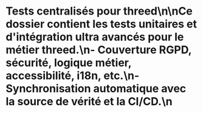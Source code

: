 # Tests centralisés pour threed\n\nCe dossier contient les tests unitaires et d'intégration ultra avancés pour le métier threed.\n- Couverture RGPD, sécurité, logique métier, accessibilité, i18n, etc.\n- Synchronisation automatique avec la source de vérité et la CI/CD.\n

